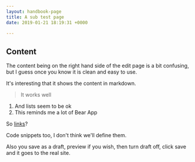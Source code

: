 ```yaml
---
layout: handbook-page
title: A sub test page
date: 2019-01-21 18:19:31 +0000

---
```

## Content

The content being on the right hand side of the edit page is a bit confusing, but I guess once you know it is clean and easy to use.

It's interesting that it shows the content in markdown.

> It works well

1. And lists seem to be ok
2. This reminds me a lot of Bear App

So [links](http://google.com "Link")?

Code snippets too, I don't think we'll define them.

Also you save as a draft, preview if you wish, then turn draft off, click save and it goes to the real site.
